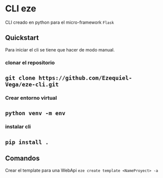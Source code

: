 # CLI eze
CLI creado en python para el micro-framework `Flask`

## Quickstart
Para iniciar el cli se tiene que hacer de modo manual.

### clonar el repositorio
## `git clone https://github.com/Ezequiel-Vega/eze-cli.git`

### Crear entorno virtual
## `python venv -m env`

### instalar cli
## `pip install .`

## Comandos
Crear el template para una WebApi
`eze create template <NameProyect> -a`
